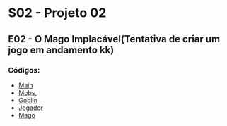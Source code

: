 # S02 - Projeto 02

## E02 - O Mago Implacável(Tentativa de criar um jogo em andamento kk)
### Códigos: 
- [Main](Mago/Main.java)
- [Mobs](Mago/Mobs/Mob.java),
- [Goblin](Mago/Mobs/Goblin.java)
- [Jogador](Mago/Jogadores/Jogador.java)
- [Mago](Mago/Jogadores/Mago.java)
